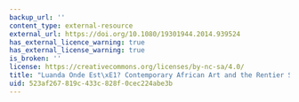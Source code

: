 ```yaml
---
backup_url: ''
content_type: external-resource
external_url: https://doi.org/10.1080/19301944.2014.939524
has_external_licence_warning: true
has_external_license_warning: true
is_broken: ''
license: https://creativecommons.org/licenses/by-nc-sa/4.0/
title: "Luanda Onde Est\xE1? Contemporary African Art and the Rentier State"
uid: 523af267-819c-433c-828f-0cec224abe3b
---
```

